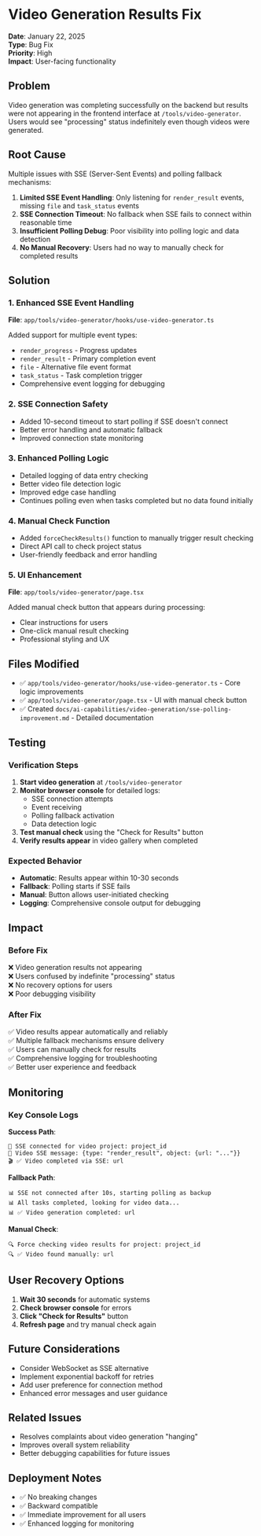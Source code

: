# Video Generation Results Fix

**Date**: January 22, 2025  
**Type**: Bug Fix  
**Priority**: High  
**Impact**: User-facing functionality

## Problem

Video generation was completing successfully on the backend but results were not appearing in the frontend interface at `/tools/video-generator`. Users would see "processing" status indefinitely even though videos were generated.

## Root Cause

Multiple issues with SSE (Server-Sent Events) and polling fallback mechanisms:

1. **Limited SSE Event Handling**: Only listening for `render_result` events, missing `file` and `task_status` events
2. **SSE Connection Timeout**: No fallback when SSE fails to connect within reasonable time
3. **Insufficient Polling Debug**: Poor visibility into polling logic and data detection
4. **No Manual Recovery**: Users had no way to manually check for completed results

## Solution

### 1. Enhanced SSE Event Handling

**File**: `app/tools/video-generator/hooks/use-video-generator.ts`

Added support for multiple event types:

- `render_progress` - Progress updates
- `render_result` - Primary completion event
- `file` - Alternative file event format
- `task_status` - Task completion trigger
- Comprehensive event logging for debugging

### 2. SSE Connection Safety

- Added 10-second timeout to start polling if SSE doesn't connect
- Better error handling and automatic fallback
- Improved connection state monitoring

### 3. Enhanced Polling Logic

- Detailed logging of data entry checking
- Better video file detection logic
- Improved edge case handling
- Continues polling even when tasks completed but no data found initially

### 4. Manual Check Function

- Added `forceCheckResults()` function to manually trigger result checking
- Direct API call to check project status
- User-friendly feedback and error handling

### 5. UI Enhancement

**File**: `app/tools/video-generator/page.tsx`

Added manual check button that appears during processing:

- Clear instructions for users
- One-click manual result checking
- Professional styling and UX

## Files Modified

- ✅ `app/tools/video-generator/hooks/use-video-generator.ts` - Core logic improvements
- ✅ `app/tools/video-generator/page.tsx` - UI with manual check button
- ✅ Created `docs/ai-capabilities/video-generation/sse-polling-improvement.md` - Detailed documentation

## Testing

### Verification Steps

1. **Start video generation** at `/tools/video-generator`
2. **Monitor browser console** for detailed logs:
   - SSE connection attempts
   - Event receiving
   - Polling fallback activation
   - Data detection logic
3. **Test manual check** using the "Check for Results" button
4. **Verify results appear** in video gallery when completed

### Expected Behavior

- **Automatic**: Results appear within 10-30 seconds
- **Fallback**: Polling starts if SSE fails
- **Manual**: Button allows user-initiated checking
- **Logging**: Comprehensive console output for debugging

## Impact

### Before Fix

❌ Video generation results not appearing  
❌ Users confused by indefinite "processing" status  
❌ No recovery options for users  
❌ Poor debugging visibility

### After Fix

✅ Video results appear automatically and reliably  
✅ Multiple fallback mechanisms ensure delivery  
✅ Users can manually check for results  
✅ Comprehensive logging for troubleshooting  
✅ Better user experience and feedback

## Monitoring

### Key Console Logs

**Success Path**:

```
🔌 SSE connected for video project: project_id
📡 Video SSE message: {type: "render_result", object: {url: "..."}}
🎬 ✅ Video completed via SSE: url
```

**Fallback Path**:

```
📊 SSE not connected after 10s, starting polling as backup
📊 All tasks completed, looking for video data...
📊 ✅ Video generation completed: url
```

**Manual Check**:

```
🔍 Force checking video results for project: project_id
🔍 ✅ Video found manually: url
```

## User Recovery Options

1. **Wait 30 seconds** for automatic systems
2. **Check browser console** for errors
3. **Click "Check for Results"** button
4. **Refresh page** and try manual check again

## Future Considerations

- Consider WebSocket as SSE alternative
- Implement exponential backoff for retries
- Add user preference for connection method
- Enhanced error messages and user guidance

## Related Issues

- Resolves complaints about video generation "hanging"
- Improves overall system reliability
- Better debugging capabilities for future issues

## Deployment Notes

- ✅ No breaking changes
- ✅ Backward compatible
- ✅ Immediate improvement for all users
- ✅ Enhanced logging for monitoring
